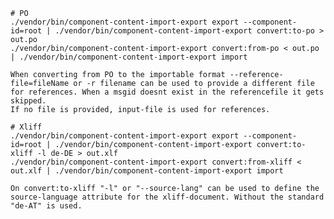     # PO
    ./vendor/bin/component-content-import-export export --component-id=root | ./vendor/bin/component-content-import-export convert:to-po > out.po
    ./vendor/bin/component-content-import-export convert:from-po < out.po | ./vendor/bin/component-content-import-export import
    
    When converting from PO to the importable format --reference-file=fileName or -r filename can be used to provide a different file for references. When a msgid doesnt exist in the referencefile it gets skipped.
    If no file is provided, input-file is used for references.
    
    # Xliff
    ./vendor/bin/component-content-import-export export --component-id=root | ./vendor/bin/component-content-import-export convert:to-xliff -l de-DE > out.xlf
    ./vendor/bin/component-content-import-export convert:from-xliff < out.xlf | ./vendor/bin/component-content-import-export import
    
    On convert:to-xliff "-l" or "--source-lang" can be used to define the source-language attribute for the xliff-document. Without the standard "de-AT" is used.
    

